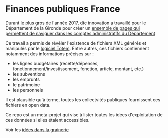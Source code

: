 # Finances publiques France

Durant le plus gros de l'année 2017, dtc innovation a travaillé pour le Département de la Gironde 
pour créer un [ensemble de pages qui permettent de naviguer dans les comptes administratifs du Département](https://www.gironde.fr/un-budget-au-service-des-solidarites-humaine-et-territoriale)

Ce travail a permis de révéler l'existence de fichiers XML générés et manipulés par le
[logiciel Totem](http://odm-budgetaire.org/). Entre autres, ces fichiers contiennent notamment des informations précises sur :
* les lignes budgétaires (recette/dépenses, fonctionnement/investissement, fonction, article, montant, etc.)
* les subventions
* les emprunts
* le patrimoine
* les personnels

Il est plausible qu'à terme, toutes les collectvités publiques fournissent ces fichiers en open data.

Ce repo est un meta-projet qui vise à lister toutes les idées d'exploitation de ces données si elles étaient accessibles. 

Voir les [idées dans la grainerie](https://github.com/dtc-innovation/finances-publiques-france/projects/1)
